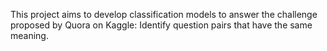 This project aims to develop classification models to answer the challenge proposed by Quora on Kaggle: Identify question pairs that have the same meaning.
